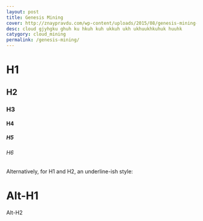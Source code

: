 ```yaml
---
layout: post
title: Genesis Mining
cover: http://znaypravdu.com/wp-content/uploads/2015/08/genesis-mining-glavnaya.jpg
desc: cloud gjyhgku ghuh ku hkuh kuh ukkuh ukh ukhuukhkuhuk huuhk
catygory: cloud_mining
permalink: /genesis-mining/
---
```


# H1 
<!--more-->
## H2
### H3
#### H4
##### H5
###### H6

Alternatively, for H1 and H2, an underline-ish style:

Alt-H1
======

Alt-H2
